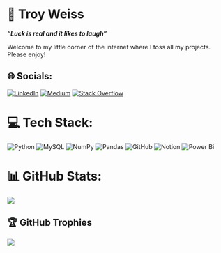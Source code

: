# 🧃 Troy Weiss 
**<q><i>Luck is real and it likes to laugh</i></q>** </br>

Welcome to my little corner of the internet where I toss all my projects. Please enjoy!

## 🌐 Socials:
[![LinkedIn](https://img.shields.io/badge/LinkedIn-%230077B5.svg?logo=linkedin&logoColor=white)](https://linkedin.com/in/troyaweiss) [![Medium](https://img.shields.io/badge/Medium-12100E?logo=medium&logoColor=white)](https://medium.com/@troyweissx) [![Stack Overflow](https://img.shields.io/badge/-Stackoverflow-FE7A16?logo=stack-overflow&logoColor=white)](https://stackoverflow.com/users/29374436) 

# 💻 Tech Stack:
![Python](https://img.shields.io/badge/python-3670A0?style=flat&logo=python&logoColor=ffdd54) ![MySQL](https://img.shields.io/badge/mysql-4479A1.svg?style=flat&logo=mysql&logoColor=white) ![NumPy](https://img.shields.io/badge/numpy-%23013243.svg?style=flat&logo=numpy&logoColor=white) ![Pandas](https://img.shields.io/badge/pandas-%23150458.svg?style=flat&logo=pandas&logoColor=white) ![GitHub](https://img.shields.io/badge/github-%23121011.svg?style=flat&logo=github&logoColor=white) ![Notion](https://img.shields.io/badge/Notion-%23000000.svg?style=flat&logo=notion&logoColor=white) ![Power Bi](https://img.shields.io/badge/power_bi-F2C811?style=flat&logo=powerbi&logoColor=black)
# 📊 GitHub Stats:
![](https://github-readme-stats.vercel.app/api?username=troyweissx&theme=dark&hide_border=false&include_all_commits=false&count_private=false)<br/>
<!--![](https://github-readme-streak-stats.herokuapp.com/?user=troyweissx&theme=dark&hide_border=false)<br/>
![](https://github-readme-stats.vercel.app/api/top-langs/?username=troyweissx&theme=dark&hide_border=false&include_all_commits=false&count_private=false&layout=compact)
-->
## 🏆 GitHub Trophies
![](https://github-profile-trophy.vercel.app/?username=troyweissx&theme=nord&no-frame=false&no-bg=true&margin-w=4)

<!-- Proudly created with GPRM ( https://gprm.itsvg.in ) -->
